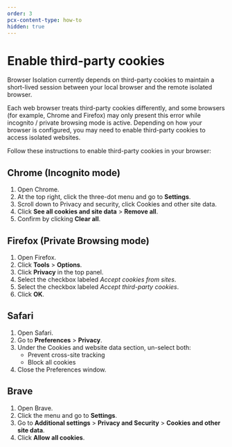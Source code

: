 ```yaml
---
order: 3
pcx-content-type: how-to
hidden: true
---
```


# Enable third-party cookies

Browser Isolation currently depends on third-party cookies to maintain a short-lived session between your local browser and the remote isolated browser.

Each web browser treats third-party cookies differently, and some browsers (for example, Chrome and Firefox) may only present this error while incognito / private browsing mode is active. Depending on how your browser is configured, you may need to enable third-party cookies to access isolated websites.

Follow these instructions to enable third-party cookies in your browser:

## Chrome (Incognito mode)

1. Open Chrome.
1. At the top right, click the three-dot menu and go to **Settings**.
1. Scroll down to Privacy and security, click Cookies and other site data.
1. Click **See all cookies and site data** > **Remove all**.
1. Confirm by clicking **Clear all**.

## Firefox (Private Browsing mode)

1. Open Firefox.
1. Click **Tools** > **Options**.
1. Click **Privacy** in the top panel.
1. Select the checkbox labeled *Accept cookies from sites*.
1. Select the checkbox labeled *Accept third-party cookies*.
1. Click **OK**.

## Safari

1. Open Safari.
1. Go to **Preferences** > **Privacy**.
1. Under the Cookies and website data section, un-select both:
    * Prevent cross-site tracking
    * Block all cookies
1. Close the Preferences window.

## Brave

1. Open Brave.
1. Click the menu and go to **Settings**.
1. Go to **Additional settings** > **Privacy and Security** > **Cookies and other site data**.
1. Click **Allow all cookies**.
